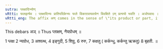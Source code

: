 ```yaml
---
sutra: प्लक्षादिभ्योण्
vRtti: फलइत्येव । प्लक्षादिभ्यः प्रातिपदिकेभ्यः फले विकारावयवत्वेन विवक्षिते ऽण् प्रत्ययो भवति । अञोपवादः ॥
vRtti_eng: The affix अण् comes in the sense of \"its product or part, it being a fruit,\" after the word \"_plaksha_\" &c.'
---
```

This debars अञ् ॥ Thus प्लाक्षम्, नैयग्रोधम् ॥

1 प्लक्ष 2 न्यग्रोध, 3 अश्वत्थ, 4 इङ्गुदी, 5 शिग्रु, 6 रुरु, 7 कक्षतु ( कर्कन्धु, कर्कन्तु ऋक्रतु) 8 बृहती. ॥
